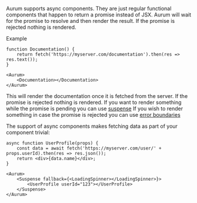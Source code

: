 Aurum supports async components. They are just regular functional components that happen to return a promise instead of JSX. Aurum will wait for the promise to resolve and then render the result. If the promise is rejected nothing is rendered.

Example

```
function Documentation() {
	return fetch('https://myserver.com/documentation').then(res => res.text());
}

<Aurum>
	<Documentation></Documentation>
</Aurum>

```

This will render the documentation once it is fetched from the server. If the promise is rejected nothing is rendered. If you want to render something while the promise is pending you can use [suspense](#/getting_started/suspense)
If you wish to render something in case the promise is rejected you can use [error boundaries](#/getting_started/error_boundary)

The support of async components makes fetching data as part of your component trivial:

```
async function UserProfile(props) {
	const data = await fetch('https://myserver.com/user/' + props.userId).then(res => res.json());
	return <div>{data.name}</div>;
}

<Aurum>
	<Suspense fallback={<LoadingSpinner></LoadingSpinner>}>
		<UserProfile userId="123"></UserProfile>
	</Suspense>
</Aurum>
```
